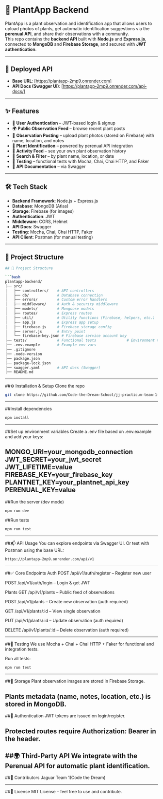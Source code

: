 # 🌱 PlantApp Backend

PlantApp is a plant observation and identification app that allows users to upload photos of plants, get automatic identification suggestions via the **perenual API**, and share their observations with a community.  
This repo contains the **backend API** built with **Node.js** and **Express.js**, connected to **MongoDB** and **Firebase Storage**, and secured with **JWT authentication**.

---

## 🚀 Deployed API

- **Base URL**: [https://plantapp-2mp9.onrender.com]
- **API Docs (Swagger UI)**: [https://plantapp-2mp9.onrender.com/api-docs/]

---

## ✨ Features

- 🔑 **User Authentication** – JWT-based login & signup  
- 🌍 **Public Observation Feed** – browse recent plant posts  
- 📸 **Observation Posting** – upload plant photos (stored on Firebase) with name, location, and notes  
- 🌿 **Plant Identification** – powered by perenual API integration   
- 📜 **Activity Feed** – see your own plant observation history  
- 🔎 **Search & Filter** – by plant name, location, or date  
- 🧪 **Testing** – functional tests with Mocha, Chai, Chai HTTP, and Faker  
- 📖 **API Documentation** – via Swagger

---

## 🛠️ Tech Stack

- **Backend Framework**: Node.js + Express.js  
- **Database**: MongoDB (Atlas)  
- **Storage**: Firebase (for images)  
- **Authentication**: JWT  
- **Middleware**: CORS, Helmet  
- **API Docs**: Swagger  
- **Testing**: Mocha, Chai, Chai HTTP, Faker  
- **API Client**: Postman (for manual testing)

---

## 📂 Project Structure

```bash
## 📂 Project Structure

```bash
plantapp-backend/
│── src/
│   ├── controllers/    # API controllers
│   ├── db/             # Database connection
│   ├── errors/         # Custom error handlers
│   ├── middleware/     # Auth & security middleware
│   ├── models/         # Mongoose models
│   ├── routes/         # Express routes
│   ├── util/           # Utility functions (Firebase, helpers, etc.)
│   ├── app.js          # Express app setup
│   ├── firebase.js     # Firebase storage config
│   ├── server.js       # Entry point
│   └── firebase-key.json # Firebase service account key
│── tests/              # Functional tests              # Environment variables (not committed)
│── .env.example        # Example env vars
│── .gitignore
│── .node-version
│── package.json
│── package-lock.json
│── swagger.yaml        # API docs (Swagger)
│── README.md

```
---
##⚙️ Installation & Setup
Clone the repo
```bash
git clone https://github.com/Code-the-Dream-School/jj-practicum-team-1-back.git

```
---
##Install dependencies
```bash
npm install
```
---

##Set up environment variables
Create a .env file based on .env.example and add your keys:


MONGO_URI=your_mongodb_connection
JWT_SECRET=your_jwt_secret
JWT_LIFETIME=value
FIREBASE_KEY=your_firebase_key
PLANTNET_KEY=your_plantnet_api_key
PERENUAL_KEY=value
---
##Run the server (dev mode)
```bash
npm run dev
```
##Run tests
```bash
npm run test
```
---
##📬 API Usage
You can explore endpoints via Swagger UI.
Or test with Postman using the base URL:
```bash
https://plantapp-2mp9.onrender.com/api/v1
```
---

##✅ Core Endpoints
Auth
POST /api/v1/auth/register – Register new user

POST /api/v1/auth/login – Login & get JWT

Plants
GET /api/v1/plants – Public feed of observations

POST /api/v1/plants – Create new observation (auth required)

GET /api/v1/plants/:id – View single observation

PUT /api/v1/plants/:id – Update observation (auth required)

DELETE /api/v1/plants/:id – Delete observation (auth required)

---
##🧪 Testing
We use Mocha + Chai + Chai HTTP + Faker for functional and integration tests.

Run all tests:
```bash
npm run test
```
---
##📸 Storage
Plant observation images are stored in Firebase Storage.

Plants metadata (name, notes, location, etc.) is stored in MongoDB.
---
##🔐 Authentication
JWT tokens are issued on login/register.

Protected routes require Authorization: Bearer <token> in the header.
---
##🌍 Third-Party API
We integrate with the Perenual API for automatic plant identification.
---
##👥 Contributors
Jaguar Team 1(Code the Dream)

---
##📜 License
MIT License – feel free to use and contribute.
